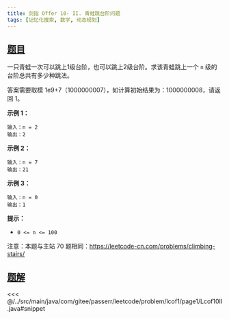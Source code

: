 ```yaml
---
title: 剑指 Offer 10- II. 青蛙跳台阶问题
tags: [记忆化搜索, 数学, 动态规划]
---
```



## [题目](https://leetcode.cn/problems/qing-wa-tiao-tai-jie-wen-ti-lcof/)
一只青蛙一次可以跳上1级台阶，也可以跳上2级台阶。求该青蛙跳上一个 `n` 级的台阶总共有多少种跳法。

答案需要取模 1e9+7（1000000007），如计算初始结果为：1000000008，请返回 1。

**示例 1：**

```
输入：n = 2
输出：2
```

**示例 2：**

```
输入：n = 7
输出：21
```

**示例 3：**

```
输入：n = 0
输出：1
```

**提示：**

* `0 <= n <= 100`

注意：本题与主站 70 题相同：<https://leetcode-cn.com/problems/climbing-stairs/>



## [题解](https://github.com/PasseRR/JavaLeetCode/blob/master/src/main/java/com/gitee/passerr/leetcode/problem/lcof1/page1/Lcof10II.java)

<<< @/../src/main/java/com/gitee/passerr/leetcode/problem/lcof1/page1/Lcof10II.java#snippet
